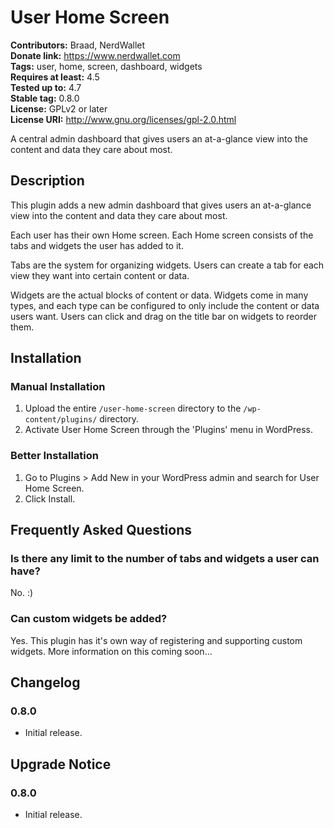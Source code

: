 # User Home Screen #
**Contributors:** Braad, NerdWallet  
**Donate link:** https://www.nerdwallet.com  
**Tags:** user, home, screen, dashboard, widgets  
**Requires at least:** 4.5  
**Tested up to:** 4.7  
**Stable tag:** 0.8.0  
**License:** GPLv2 or later  
**License URI:** http://www.gnu.org/licenses/gpl-2.0.html  

A central admin dashboard that gives users an at-a-glance view into the content and data they care about most.

## Description ##

This plugin adds a new admin dashboard that gives users an at-a-glance view into the content and data they care about most.

Each user has their own Home screen. Each Home screen consists of the tabs and widgets the user has added to it.

Tabs are the system for organizing widgets. Users can create a tab for each view they want into certain content or data.

Widgets are the actual blocks of content or data. Widgets come in many types, and each type can be configured to only include the content or data users want. Users can click and drag on the title bar on widgets to reorder them.

## Installation ##

### Manual Installation ###

1. Upload the entire `/user-home-screen` directory to the `/wp-content/plugins/` directory.
1. Activate User Home Screen through the 'Plugins' menu in WordPress.

### Better Installation ###

1. Go to Plugins > Add New in your WordPress admin and search for User Home Screen.
1. Click Install.

## Frequently Asked Questions ##

### Is there any limit to the number of tabs and widgets a user can have? ###

No. :)

### Can custom widgets be added? ###

Yes. This plugin has it's own way of registering and supporting custom widgets. More information on this coming soon...

## Changelog ##

### 0.8.0 ###
* Initial release.

## Upgrade Notice ##

### 0.8.0 ###
* Initial release.